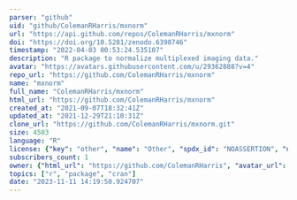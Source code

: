```yaml
---
parser: "github"
uid: "github/ColemanRHarris/mxnorm"
url: "https://api.github.com/repos/ColemanRHarris/mxnorm"
doi: "https://doi.org/10.5281/zenodo.6390746"
timestamp: "2022-04-03 00:53:24.535107"
description: "R package to normalize multiplexed imaging data."
avatar: "https://avatars.githubusercontent.com/u/29362888?v=4"
repo_url: "https://github.com/ColemanRHarris/mxnorm"
name: "mxnorm"
full_name: "ColemanRHarris/mxnorm"
html_url: "https://github.com/ColemanRHarris/mxnorm"
created_at: "2021-09-07T18:32:41Z"
updated_at: "2021-12-29T21:10:31Z"
clone_url: "https://github.com/ColemanRHarris/mxnorm.git"
size: 4503
language: "R"
license: {"key": "other", "name": "Other", "spdx_id": "NOASSERTION", "url": null, "node_id": "MDc6TGljZW5zZTA="}
subscribers_count: 1
owner: {"html_url": "https://github.com/ColemanRHarris", "avatar_url": "https://avatars.githubusercontent.com/u/29362888?v=4", "login": "ColemanRHarris", "type": "User"}
topics: ["r", "package", "cran"]
date: "2023-11-11 14:19:50.924707"
---
```

